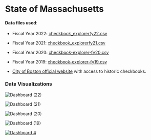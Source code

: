 # State of Massachusetts

#### Data files used:

- Fiscal Year 2022: [checkbook_explorerfy22.csv](https://github.com/mmpa8/-Budget_Analysis/files/8933020/checkbook_explorerfy22.1.csv)

- Fiscal Year 2021: [checkbook_explorerfy21.csv](https://github.com/mmpa8/-Budget_Analysis/files/8933027/checkbook_explorerfy21.csv)

- Fiscal Year 2020: [checkbook-explorer-fy20.csv](https://github.com/mmpa8/-Budget_Analysis/files/8933028/checkbook-explorer-fy20.csv)

- Fiscal Year 2019: [checkbook-explorer-fy19.csv](https://github.com/mmpa8/-Budget_Analysis/files/8933029/checkbook-explorer-fy19.csv)

- [City of Boston official website](https://data.boston.gov/dataset/checkbook-explorer) with access to historic checkbooks.


### Data Visualizations

![Dashboard (22)](https://user-images.githubusercontent.com/94376055/174425841-ccf1f68b-74fa-4c7d-b771-1877e3673a1e.png)

![Dashboard (21)](https://user-images.githubusercontent.com/94376055/174425875-07ec60c3-bee4-4f77-b9b8-89862620e1c7.png)

![Dashboard (20)](https://user-images.githubusercontent.com/94376055/174425862-a62ade08-5452-4979-82ed-d21e9d5621ea.png)

![Dashboard (19)](https://user-images.githubusercontent.com/94376055/174425889-c694d5c2-8b39-440b-a790-61e3c61164de.png)


<div class='tableauPlaceholder' id='viz1655707488902' style='position: relative'><noscript><a href='#'><img alt='Dashboard 4 ' src='https:&#47;&#47;public.tableau.com&#47;static&#47;images&#47;Ve&#47;Vendors_Research&#47;Dashboard4&#47;1_rss.png' style='border: none' /></a></noscript><object class='tableauViz'  style='display:none;'><param name='host_url' value='https%3A%2F%2Fpublic.tableau.com%2F' /> <param name='embed_code_version' value='3' /> <param name='site_root' value='' /><param name='name' value='Vendors_Research&#47;Dashboard4' /><param name='tabs' value='no' /><param name='toolbar' value='yes' /><param name='static_image' value='https:&#47;&#47;public.tableau.com&#47;static&#47;images&#47;Ve&#47;Vendors_Research&#47;Dashboard4&#47;1.png' /> <param name='animate_transition' value='yes' /><param name='display_static_image' value='yes' /><param name='display_spinner' value='yes' /><param name='display_overlay' value='yes' /><param name='display_count' value='yes' /><param name='language' value='en-US' /></object></div>                <script type='text/javascript'>                    var divElement = document.getElementById('viz1655707488902');                    var vizElement = divElement.getElementsByTagName('object')[0];                    if ( divElement.offsetWidth > 800 ) { vizElement.style.width='800px';vizElement.style.height='827px';} else if ( divElement.offsetWidth > 500 ) { vizElement.style.width='800px';vizElement.style.height='827px';} else { vizElement.style.width='100%';vizElement.style.height='727px';}                     var scriptElement = document.createElement('script');                    scriptElement.src = 'https://public.tableau.com/javascripts/api/viz_v1.js';                    vizElement.parentNode.insertBefore(scriptElement, vizElement);                </script>

